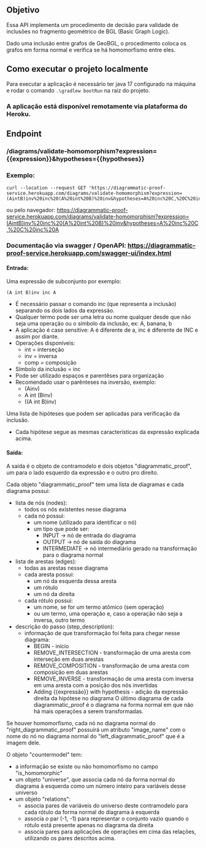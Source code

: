 ## Objetivo
Essa API implementa um procedimento de decisão para validade de inclusões no fragmento geométrico de BGL (Basic Graph Logic).

Dado uma inclusão entre grafos de GeoBGL, o procedimento coloca os grafos em forma normal e verifica se há homomorfismo entre eles.

## Como executar o projeto localmente

Para executar a aplicação é necessário ter java 17 configurado na máquina e rodar o comando
``.\gradlew bootRun`` na raiz do projeto.

### A aplicação está disponível remotamente via plataforma do Heroku.
## Endpoint

### /diagrams/validate-homomorphism?expression={{expression}}&hypotheses={{hypotheses}}

### Exemplo:
    curl --location --request GET 'https://diagrammatic-proof-service.herokuapp.com/diagrams/validate-homomorphism?expression=(AintB)inv%20inc%20(A%20int%20B)%20inv&hypotheses=A%20inc%20C,%20C%20inc%20A'
    
ou pelo navegador: https://diagrammatic-proof-service.herokuapp.com/diagrams/validate-homomorphism?expression=(AintB)inv%20inc%20(A%20int%20B)%20inv&hypotheses=A%20inc%20C,%20C%20inc%20A

### Documentação via swagger / OpenAPI: https://diagrammatic-proof-service.herokuapp.com/swagger-ui/index.html

#### Entrada:
    
Uma expressão de subconjunto por exemplo:
  
    (A int B)inv inc A

- É necessário passar o comando inc (que representa a inclusão) separando os dois lados da expressão.
- Qualquer termo pode ser uma letra ou nome qualquer desde que não seja uma operação ou o símbolo da inclusão, ex: A, banana, b
- A aplicação é case sensitive: A é diferente de a, inc é diferente de INC e assim por diante.
- Operações disponíveis:
  - int = interseção
  - inv = inversa
  - comp = composição
- Símbolo da inclusão = inc
- Pode ser utilizado espaços e parentêses para organização
- Recomendado usar o parênteses na inversão, exemplo:
  - (Ainv) 
  - A int (Binv)
  - ((A int B)inv)

Uma lista de hipóteses que podem ser aplicadas para verificação da inclusão.
- Cada hipótese segue as mesmas características da expressão explicada acima.

#### Saída:

A saída é o objeto de contramodelo e 
dois objetos "diagrammatic_proof", um para o
lado esquerdo da expressão e o outro pro direito.

Cada objeto "diagrammatic_proof" tem uma lista de diagramas e cada diagrama possui:

  - lista de nós (nodes):
    - todos os nós existentes nesse diagrama
    - cada nó possui:
      - um nome (utilizado para identificar o nó)
      - um tipo que pode ser:
        - INPUT -> nó de entrada do diagrama
        - OUTPUT -> nó de saída do diagrama
        - INTERMEDIATE -> nó intermediário gerado na transformação para o diagrama normal
  - lista de arestas (edges):
    - todas as arestas nesse diagrama
    - cada aresta possui:
      - um nó da esquerda dessa aresta
      - um rótulo 
      - um nó da direita
    - cada rótulo possui:
      - um nome, se for um termo atômico (sem operação)
      - ou um termo, uma operação e, caso a operação não seja a inversa, outro termo
  - descrição do passo (step_description):
    - informação de que transformação foi feita para chegar nesse diagrama:
      - BEGIN - início
      - REMOVE_INTERSECTION - transformação de uma aresta com interseção em duas arestas
      - REMOVE_COMPOSITION - transformação de uma aresta com composição em duas arestas
      - REMOVE_INVERSE - transformação de uma aresta com inversa em uma aresta com a posição dos nós invertidas
      - Adding {{expressão}} with hypothesis - adição da expressão direita da hipótese no diagrama
O último diagrama de cada diagrammatic_proof é o diagrama na forma normal em que não há mais operações a serem transformadas.

Se houver homomorfismo, cada nó no diagrama normal do "right_diagrammatic_proof" possuirá
um atributo "image_name" com o nome do nó no diagrama normal do "left_diagrammatic_proof" que é a imagem
dele.

O objeto "countermodel" tem:
 - a informação se existe ou não homomorfismo no campo "is_homomorphic"
 - um objeto "universe", que associa cada nó da forma normal do diagrama à esquerda como um número inteiro para variáveis desse universo
 - um objeto "relations":
   - associa pares de variáveis do universo deste contramodelo para cada rótulo da forma normal do diagrama à esquerda
   - associa o par (-1, -1) para representar o conjunto vazio quando o rótulo está presente apenas no diagrama da direita
   - associa pares para aplicações de operações em cima das relações, utilizando os pares descritos acima.

